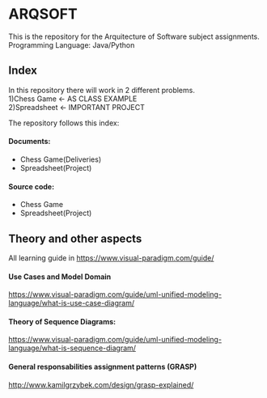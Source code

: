 # ARQSOFT
This is the repository for the Arquitecture of Software subject assignments.  
Programming Language: Java/Python
## Index
In this repository there will work in 2 different problems.  
1)Chess Game <- AS CLASS EXAMPLE  
2)Spreadsheet <- IMPORTANT PROJECT  

The repository follows this index:  
#### Documents:
- Chess Game(Deliveries)
- Spreadsheet(Project)
#### Source code:
- Chess Game
- Spreadsheet(Project)

## Theory and other aspects
All learning guide in https://www.visual-paradigm.com/guide/
#### Use Cases and Model Domain
https://www.visual-paradigm.com/guide/uml-unified-modeling-language/what-is-use-case-diagram/
#### Theory of Sequence Diagrams:
https://www.visual-paradigm.com/guide/uml-unified-modeling-language/what-is-sequence-diagram/

#### General responsabilities assignment patterns (GRASP)
http://www.kamilgrzybek.com/design/grasp-explained/
